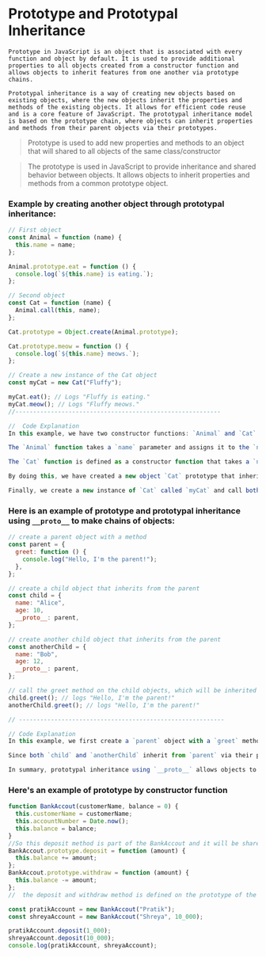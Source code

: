 # Prototype and Prototypal Inheritance

    Prototype in JavaScript is an object that is associated with every function and object by default. It is used to provide additional properties to all objects created from a constructor function and allows objects to inherit features from one another via prototype chains.

    Prototypal inheritance is a way of creating new objects based on existing objects, where the new objects inherit the properties and methods of the existing objects. It allows for efficient code reuse and is a core feature of JavaScript. The prototypal inheritance model is based on the prototype chain, where objects can inherit properties and methods from their parent objects via their prototypes.

> Prototype is used to add new properties and methods to an object that will shared to all objects of the same class/constructor

> The prototype is used in JavaScript to provide inheritance and shared behavior between objects. It allows objects to inherit properties and methods from a common prototype object.

### Example by creating another object through prototypal inheritance:

```js
// First object
const Animal = function (name) {
  this.name = name;
};

Animal.prototype.eat = function () {
  console.log(`${this.name} is eating.`);
};

// Second object
const Cat = function (name) {
  Animal.call(this, name);
};

Cat.prototype = Object.create(Animal.prototype);

Cat.prototype.meow = function () {
  console.log(`${this.name} meows.`);
};

// Create a new instance of the Cat object
const myCat = new Cat("Fluffy");

myCat.eat(); // Logs "Fluffy is eating."
myCat.meow(); // Logs "Fluffy meows."
//----------------------------------------------------------

//  Code Explanation
In this example, we have two constructor functions: `Animal` and `Cat`.

The `Animal` function takes a `name` parameter and assigns it to the `name` property of the object using the `this` keyword. We then add an `eat` method to the `Animal` prototype.

The `Cat` function is defined as a constructor function that takes a `name` parameter, and inherits the `name` property from the parent `Animal` class using the `call` method. We then create a new object `Cat` prototype using `Object.create` method and inheriting from the `Animal` prototype. We then add a new method `meow` to the `Cat` prototype.

By doing this, we have created a new object `Cat` prototype that inherits properties from `Animal` prototype. This is an example of prototypal inheritance in JavaScript, where an object inherits properties and methods from its parent object.

Finally, we create a new instance of `Cat` called `myCat` and call both `eat` and `meow` methods on it. Since `Cat` prototype inherits from `Animal` prototype, we are able to call the `eat` method on the `myCat` object. We are also able to call the `meow` method which was specifically added to the `Cat` prototype.
```

### Here is an example of prototype and prototypal inheritance using `__proto__` to make chains of objects:

```js
// create a parent object with a method
const parent = {
  greet: function () {
    console.log("Hello, I'm the parent!");
  },
};

// create a child object that inherits from the parent
const child = {
  name: "Alice",
  age: 10,
  __proto__: parent,
};

// create another child object that inherits from the parent
const anotherChild = {
  name: "Bob",
  age: 12,
  __proto__: parent,
};

// call the greet method on the child objects, which will be inherited from the parent
child.greet(); // logs "Hello, I'm the parent!"
anotherChild.greet(); // logs "Hello, I'm the parent!"

// ----------------------------------------------------------

// Code Explanation
In this example, we first create a `parent` object with a `greet` method. We then create two child objects, `child` and `anotherChild`, that have properties of their own (`name` and `age`), and inherit from the parent using the `__proto__` property.

Since both `child` and `anotherChild` inherit from `parent` via their prototype chain, they have access to the `greet` method of their parent object. When we call the `greet` method on the child objects, it will execute the method of the parent object and log `"Hello, I'm the parent!"` to the console.

In summary, prototypal inheritance using `__proto__` allows objects to inherit properties and methods from their parent objects, creating a prototype chain of objects. This makes it easy to create new objects based on existing ones and promotes code reusability.
```

### Here's an example of prototype by constructor function

```js
function BankAccout(customerName, balance = 0) {
  this.customerName = customerName;
  this.accountNumber = Date.now();
  this.balance = balance;
}
//So this deposit method is part of the BankAccout and it will be shared to all BankAccout objects it is used to save memory and allows for efficient code reuse.
BankAccout.prototype.deposit = function (amount) {
  this.balance += amount;
};
BankAccout.prototype.withdraw = function (amount) {
  this.balance -= amount;
};
//  the deposit and withdraw method is defined on the prototype of the BankAccout constructor function. So now Both pratikAccount and shreyaAccount instances share the same deposit and withdraw  method through the prototype chain

const pratikAccount = new BankAccout("Pratik");
const shreyaAccount = new BankAccout("Shreya", 10_000);

pratikAccount.deposit(1_000);
shreyaAccount.deposit(10_000);
console.log(pratikAccount, shreyaAccount);
```
